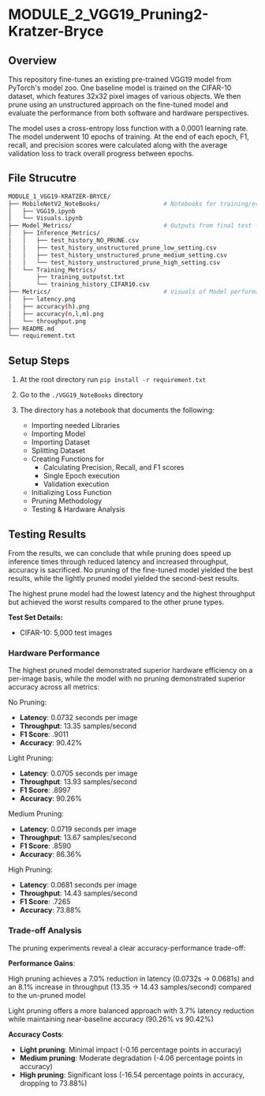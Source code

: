 # MODULE_2_VGG19_Pruning2-Kratzer-Bryce

## Overview

This repository fine-tunes an existing pre-trained VGG19 model from PyTorch's model zoo. One baseline model is trained on the CIFAR-10 dataset, which features 32x32 pixel images of various objects. We then prune using an unstructured approach on the fine-tuned model and evaluate the performance from both software and hardware perspectives.

The model uses a cross-entropy loss function with a 0.0001 learning rate. The model underwent 10 epochs of training. At the end of each epoch, F1, recall, and precision scores were calculated along with the average validation loss to track overall progress between epochs.

## File Strucutre

```bash
MODULE_1_VGG19-KRATZER-BRYCE/
├── MobileNetV2_NoteBooks/                  # Notebooks for training/evaluating
│   ├── VGG19.ipynb             
│   └── Visuals.ipynb
├── Model_Metrics/                          # Outputs from final test for both models
│   ├── Inference_Metrics/
│   │   ├── test_history_NO_PRUNE.csv
│   │   ├── test_history_unstructured_prune_low_setting.csv
│   │   ├── test_history_unstructured_prune_medium_setting.csv
│   │   └── test_history_unstructured_prune_high_setting.csv
│   └── Training_Metrics/
│       ├── training_outputst.txt
│       └── training_history_CIFAR10.csv
├── Metrics/                                # Visuals of Model performance after pruning
│   ├── latency.png
│   ├── accuracy(h).png
│   ├── accuracy(n,l,m).png
│   └── throughput.png
├── README.md
└── requirement.txt
```

## Setup Steps

1) At the root directory run `pip install -r requirement.txt`

2) Go to the `./VGG19_NoteBooks` directory

3) The directory has a notebook that documents the following:

    - Importing needed Libraries
    - Importing Model
    - Importing Dataset
    - Splitting Dataset
    - Creating Functions for
        - Calculating Precision, Recall, and F1 scores
        - Single Epoch execution
        - Validation execution
    - Initializing Loss Function
    - Pruning Methodology
    - Testing & Hardware Analysis

## Testing Results

From the results, we can conclude that while pruning does speed up inference times through reduced latency and increased throughput, accuracy is sacrificed. No pruning of the fine-tuned model yielded the best results, while the lightly pruned model yielded the second-best results.

The highest prune model had the lowest latency and the highest throughput but achieved the worst results compared to the other prune types.

**Test Set Details:**

- CIFAR-10: 5,000 test images

### Hardware Performance

The highest pruned model demonstrated superior hardware efficiency on a per-image basis, while the model with no pruning demonstrated superior accuracy across all metrics:

No Pruning:

- **Latency**: 0.0732 seconds per image
- **Throughput**: 13.35 samples/second
- **F1 Score**: .9011
- **Accuracy**: 90.42%

Light Pruning:

- **Latency**: 0.0705 seconds per image
- **Throughput**: 13.93 samples/second
- **F1 Score**: .8997
- **Accuracy**: 90.26%

Medium Pruning:

- **Latency**: 0.0719 seconds per image
- **Throughput**: 13.67 samples/second
- **F1 Score**: .8590
- **Accuracy**: 86.36%

High Pruning:

- **Latency**: 0.0681 seconds per image
- **Throughput**: 14.43 samples/second
- **F1 Score**: .7265
- **Accuracy**: 73.88%

### Trade-off Analysis

The pruning experiments reveal a clear accuracy-performance trade-off:

**Performance Gains**:

High pruning achieves a 7.0% reduction in latency (0.0732s → 0.0681s) and an 8.1% increase in throughput (13.35 → 14.43 samples/second) compared to the un-pruned model

Light pruning offers a more balanced approach with 3.7% latency reduction while maintaining near-baseline accuracy (90.26% vs 90.42%)

**Accuracy Costs**:

- **Light pruning**: Minimal impact (-0.16 percentage points in accuracy)
- **Medium pruning**: Moderate degradation (-4.06 percentage points in accuracy)
- **High pruning**: Significant loss (-16.54 percentage points in accuracy, dropping to 73.88%)
